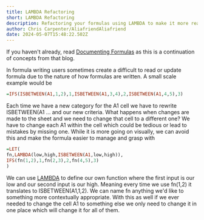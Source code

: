 ```yaml
---
title: LAMBDA Refactoring
short: LAMBDA Refactoring
description: Refactoring your formulas using LAMBDA to make it more readable and usable
author: Chris Carpenter/AliafriendAliafriend
date: 2024-05-07T15:48:22.502Z
---
```

If you haven't already, read [Documenting Formulas](https://sheets.wiki/books/techniques/documenting-formulas/) as this is a continuation of concepts from that blog.

In formula writing users sometimes create a difficult to read or update formula due to the nature of how formulas are written. A small scale example would be
```haskell
=IFS(ISBETWEEN(A1,1,2),1,ISBETWEEN(A1,3,4),2,ISBETWEEN(A1,4,5),3)
```
Each time we have a new category for the A1 cell we have to rewrite ISBETWEEN(A1 ... and our new criteria. What happens when changes are made to the sheet and we need to change that cell to a different one? We have to change each A1 within the cell which could be tedious or lead to mistakes by missing one.
While it is more going on visually, we can avoid this and make the formula easier to manage and grasp with

```haskell
=LET(
fn,LAMBDA(low,high,ISBETWEEN(A1,low,high)),
IFS(fn(1,2),1,fn(2,3),2,fn(4,5),3)
)
```
We can use [LAMBDA](https://sheets.wiki/pages/lambda/) to define our own function where the first input is our low and our second input is our high. Meaning every time we use fn(1,2) it translates to ISBETWEEN(A1,1,2). We can name fn anything we'd like to something more contextually appropriate. With this as well if we ever needed to change the cell A1 to something else we only need to change it in one place which will change it for all of them.



 



